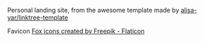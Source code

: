 Personal landing site, from the awesome template made by [alisa-yar/linktree-template](https://github.com/alisa-yar/linktree-template)

Favicon <a href="https://www.flaticon.com/free-icons/fox" title="fox icons">Fox icons created by Freepik - Flaticon</a>